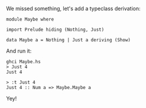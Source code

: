 We missed something, let's add a typeclass derivation:


    module Maybe where

    import Prelude hiding (Nothing, Just)

    data Maybe a = Nothing | Just a deriving (Show)

And run it:

    ghci Maybe.hs
    > Just 4
    Just 4

    > :t Just 4
    Just 4 :: Num a => Maybe.Maybe a

Yey!

